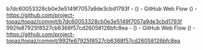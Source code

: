 b7dc60053328cb0e3e5149f7057a9de3cbd1793f -  () - GitHub Web Flow () - https://github.com/project-topaz/topaz/commit/b7dc60053328cb0e3e5149f7057a9de3cbd1793f
992fe87925f8527cb6368f57cd26058126bfc8ea -  () - GitHub Web Flow () - https://github.com/project-topaz/topaz/commit/992fe87925f8527cb6368f57cd26058126bfc8ea
